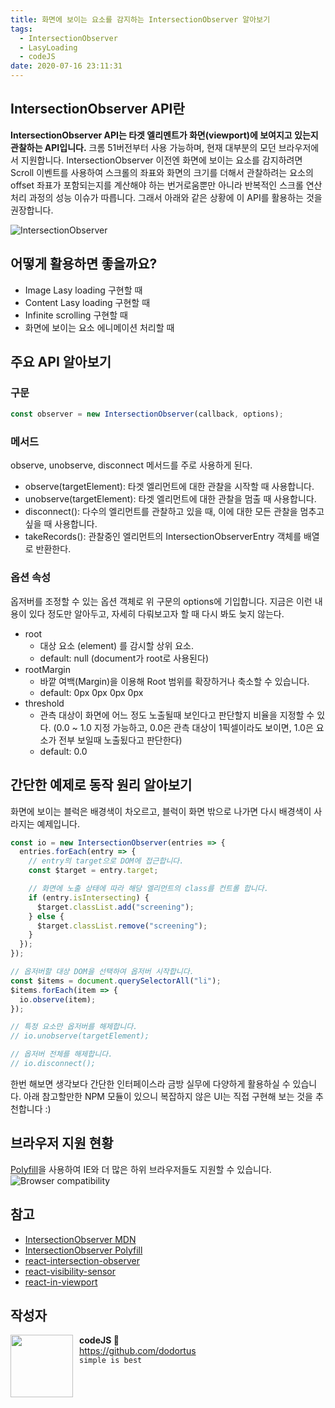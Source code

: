 ```yaml
---
title: 화면에 보이는 요소를 감지하는 IntersectionObserver 알아보기
tags:
  - IntersectionObserver
  - LasyLoading
  - codeJS
date: 2020-07-16 23:11:31
---
```


## IntersectionObserver API란

<strong>IntersectionObserver API는 타겟 엘리멘트가 화면(viewport)에 보여지고 있는지 관찰하는 API입니다.</strong>
크롬 51버전부터 사용 가능하며, 현재 대부분의 모던 브라우저에서 지원합니다.
IntersectionObserver 이전엔 화면에 보이는 요소를 감지하려면 Scroll 이벤트를 사용하여 스크롤의 좌표와 화면의 크기를 더해서 관찰하려는 요소의 offset 좌표가 포함되는지를 계산해야 하는 번거로움뿐만 아니라 반복적인 스크롤 연산 처리 과정의 성능 이슈가 따릅니다. 그래서 아래와 같은 상황에 이 API를 활용하는 것을 권장합니다.

![IntersectionObserver](./intersection-observer.png)

## 어떻게 활용하면 좋을까요?

- Image Lasy loading 구현할 때
- Content Lasy loading 구현할 때
- Infinite scrolling 구현할 때
- 화면에 보이는 요소 에니메이션 처리할 때

## 주요 API 알아보기

### 구문

```javascript
const observer = new IntersectionObserver(callback, options);
```

### 메서드

observe, unobserve, disconnect 메서드를 주로 사용하게 된다.

- observe(targetElement): 타겟 엘리먼트에 대한 관찰을 시작할 때 사용합니다.
- unobserve(targetElement): 타겟 엘리먼트에 대한 관찰을 멈출 때 사용합니다.
- disconnect(): 다수의 엘리먼트를 관찰하고 있을 때, 이에 대한 모든 관찰을 멈추고 싶을 때 사용합니다.
- takeRecords(): 관찰중인 엘리먼트의 IntersectionObserverEntry 객체를 배열로 반환한다.

### 옵션 속성

옵저버를 조정할 수 있는 옵션 객체로 위 구문의 options에 기입합니다.
지금은 이런 내용이 있다 정도만 알아두고, 자세히 다뤄보고자 할 때 다시 봐도 늦지 않는다.

- root
  - 대상 요소 (element) 를 감시할 상위 요소.
  - default: null (document가 root로 사용된다)
- rootMargin
  - 바깥 여백(Margin)을 이용해 Root 범위를 확장하거나 축소할 수 있습니다.
  - default: 0px 0px 0px 0px
- threshold
  - 관측 대상이 화면에 어느 정도 노출될때 보인다고 판단할지 비율을 지정할 수 있다. (0.0 ~ 1.0 지정 가능하고, 0.0은 관측 대상이 1픽셀이라도 보이면, 1.0은 요소가 전부 보일때 노출됬다고 판단한다)
  - default: 0.0

## 간단한 예제로 동작 원리 알아보기

화면에 보이는 블럭은 배경색이 차오르고, 블럭이 화면 밖으로 나가면 다시 배경색이 사라지는 예제입니다.

```javascript
const io = new IntersectionObserver(entries => {
  entries.forEach(entry => {
    // entry의 target으로 DOM에 접근합니다.
    const $target = entry.target;

    // 화면에 노출 상태에 따라 해당 엘리먼트의 class를 컨트롤 합니다.
    if (entry.isIntersecting) {
      $target.classList.add("screening");
    } else {
      $target.classList.remove("screening");
    }
  });
});

// 옵저버할 대상 DOM을 선택하여 옵저버 시작합니다.
const $items = document.querySelectorAll("li");
$items.forEach(item => {
  io.observe(item);
});

// 특정 요소만 옵저버를 해제합니다.
// io.unobserve(targetElement);

// 옵저버 전체를 해제합니다.
// io.disconnect();
```

한번 해보면 생각보다 간단한 인터페이스라 금방 실무에 다양하게 활용하실 수 있습니다.
아래 참고할만한 NPM 모듈이 있으니 복잡하지 않은 UI는 직접 구현해 보는 것을 추천합니다 :)

## 브라우저 지원 현황

[Polyfill](https://github.com/w3c/IntersectionObserver/tree/master/polyfill)을 사용하여 IE와 더 많은 하위 브라우저들도 지원할 수 있습니다.
![Browser compatibility](./browser-compatibility.png)

## 참고

- [IntersectionObserver MDN](https://developer.mozilla.org/ko/docs/Web/API/IntersectionObserver/IntersectionObserver)
- [IntersectionObserver Polyfill](https://github.com/w3c/IntersectionObserver/tree/master/polyfill)
- [react-intersection-observer](https://www.npmjs.com/package/react-intersection-observer)
- [react-visibility-sensor](https://github.com/joshwnj/react-visibility-sensor)
- [react-in-viewport](https://www.npmjs.com/package/react-in-viewport)

## 작성자

<img src="https://avatars2.githubusercontent.com/u/1393664?s=200&v=4" width="100" align="left" style="margin-right: 10px">

**codeJS 🐘**<br>https://github.com/dodortus<br>`simple is best`
